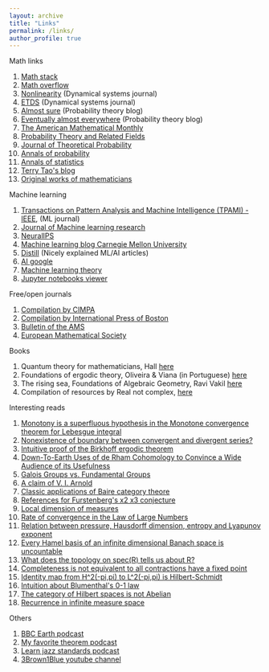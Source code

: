 ```yaml
---
layout: archive
title: "Links"
permalink: /links/
author_profile: true
---
```


Math links

1. [Math stack](https://math.stackexchange.com)
2. [Math overflow](https://mathoverflow.net)
3. [Nonlinearity](https://iopscience.iop.org/journal/0951-7715) (Dynamical systems journal)
4. [ETDS](https://mc.manuscriptcentral.com/etds) (Dynamical systems journal)
5. [Almost sure](https://almostsure.wordpress.com) (Probability theory blog)
6. [Eventually almost everywhere](https://eventuallyalmosteverywhere.wordpress.com) (Probability theory blog)
7. [The American Mathematical Monthly](https://www.maa.org)
8. [Probability Theory and Related Fields](https://www.springer.com/journal/440)
9. [Journal of Theoretical Probability](https://www.springer.com/journal/10959)
10. [Annals of probability](https://imstat.org/journals-and-publications/annals-of-probability/)
11. [Annals of statistics](https://imstat.org/journals-and-publications/annals-of-statistics/)
12. [Terry Tao's blog](https://terrytao.wordpress.com)
13. [Original works of mathematicians](https://math.stackexchange.com/questions/225139/original-works-of-great-mathematicians)



Machine learning

1. [Transactions on Pattern Analysis and Machine Intelligence (TPAMI) - IEEE](https://ieeexplore.ieee.org/xpl/RecentIssue.jsp?punumber=34), (ML journal)
2. [Journal of Machine learning research](http://www.jmlr.org)
3. [NeuralIPS](https://nips.cc)
4. [Machine learning blog Carnegie Mellon University](https://blog.ml.cmu.edu/?utm_source=towardsai.net&utm_medium=referral&utm_campaign=marketing&utm_term=machine-learning-blog&utm_content=best-machine-learning-blogs-to-follow)
5. [Distill](https://distill.pub/?utm_source=towardsai.net&utm_medium=referral&utm_campaign=marketing&utm_term=machine-learning-blog&utm_content=best-machine-learning-blogs-to-follow) (Nicely explained ML/AI articles)
6. [AI google](https://ai.googleblog.com/search/label/Machine%20Learning?utm_source=towardsai.net&utm_medium=referral&utm_campaign=marketing&utm_term=machine-learning-blog&utm_content=best-machine-learning-blogs-to-follow)
7. [Machine learning theory](https://hunch.net/?utm_source=towardsai.net&utm_medium=referral&utm_campaign=marketing&utm_term=machine-learning-blog&utm_content=best-machine-learning-blogs-to-follow)
8. [Jupyter notebooks viewer](https://nbviewer.jupyter.org)



Free/open journals

1. [Compilation by CIMPA](https://www.cimpa.info/en/node/62)
2. [Compilation by International Press of Boston](https://intlpress.com/site/pub/pages/journals/_home/contentonline/index.php)
3. [Bulletin of the AMS](https://www.ams.org/publications/journals/journalsframework/bull)
4. [European Mathematical Society](https://www.ems-ph.org/journals/show_issue.php?issn=1435-9855&vol=22&iss=9)



Books

1. Quantum theory for mathematicians, Hall [here](http://staff.ustc.edu.cn/~shmj/Reference/GTM267%20Quantum%20Theory%20for%20Mathematicians.pdf)
2. Foundations of ergodic theory, Oliveira & Viana (in Portuguese) [here](http://w3.impa.br/~viana/out/OV3.pdf)
3. The rising sea, Foundations of Algebraic Geometry, Ravi Vakil [here](http://math.stanford.edu/~vakil/216blog/FOAGnov1817public.pdf)
4. Compilation of resources by Real not complex, [here](https://realnotcomplex.com)

Interesting reads

1. [Monotony is a superfluous hypothesis in the Monotone convergence theorem for Lebesgue integral](https://mathoverflow.net/questions/296312/do-you-know-important-theorems-that-remain-unknown/296540#296540)
2. [Nonexistence of boundary between convergent and divergent series?](https://mathoverflow.net/questions/49415/nonexistence-of-boundary-between-convergent-and-divergent-series)
3. [Intuitive proof of the Birkhoff ergodic theorem](https://mathoverflow.net/questions/28997/does-anyone-know-an-intuitive-proof-of-the-birkhoff-ergodic-theorem)
4. [Down-To-Earth Uses of de Rham Cohomology to Convince a Wide Audience of its Usefulness](https://mathoverflow.net/questions/57025/down-to-earth-uses-of-de-rham-cohomology-to-convince-a-wide-audience-of-its-usef)
5. [Galois Groups vs. Fundamental Groups](https://mathoverflow.net/questions/546/galois-groups-vs-fundamental-groups)
6. [A claim of V. I. Arnold](https://mathoverflow.net/questions/20696/a-question-regarding-a-claim-of-v-i-arnold)
7. [Classic applications of Baire category theore](https://mathoverflow.net/questions/129666/classic-applications-of-baire-category-theorem)
8. [References for Furstenberg's x2 x3 conjecture](https://mathoverflow.net/questions/161517/furstenberg-times-2-times-3-conjecture-bibliography)
9. [Local dimension of measures](https://mathoverflow.net/questions/65463/hausdorff-dimension-for-invariant-measure)
10. [Rate of convergence in the Law of Large Numbers](https://mathoverflow.net/questions/203044/rate-of-convergence-in-the-law-of-large-numbers)
11. [Relation between pressure, Hausdorff dimension, entropy and Lyapunov exponent](https://mathoverflow.net/questions/34415/relation-between-hausdorff-dimension-and-bowens-equation)
12. [Every Hamel basis of an infinite dimensional Banach space is uncountable](https://math.stackexchange.com/questions/217516/let-x-be-an-infinite-dimensional-banach-space-prove-that-every-hamel-basis-of)
13. [What does the topology on spec(R) tells us about R?](https://math.stackexchange.com/questions/299765/what-does-the-topology-on-operatornamespecr-tells-us-about-r)
14. [Completeness is not equivalent to all contractions have a fixed point](https://math.stackexchange.com/questions/67490/contraction-mapping-in-an-incomplete-metric-space)
15. [Identity map from H^2(-pi,pi) to L^2(-pi,pi) is Hilbert-Schmidt](https://math.stackexchange.com/questions/304730/is-the-identity-map-id-h2-pi-pi-to-l2-pi-pi-hilbert-schmidt)
16. [Intuition about Blumenthal's 0-1 law](https://math.stackexchange.com/questions/1374673/intuition-about-blumenthals-0-1-law)
17. [The category of Hilbert spaces is not Abelian](https://math.stackexchange.com/questions/1187211/why-is-the-additive-category-of-hilbert-spaces-not-abelian)
18. [Recurrence in infinite measure space](https://math.stackexchange.com/questions/1945447/poincaré-recurrence-but-infinite-measure)


Others

1. [BBC Earth podcast](https://open.spotify.com/show/7I1Iv7SlYzNBAhZdGvajYJ?si=O4JjUnW9SP60azZCMbsxvw)
2. [My favorite theorem podcast](https://open.spotify.com/show/2EMAnkCN5YE6Rm5GXhz7yn?si=EO-wdPAPQWKz3d4xh2Bdhw)
3. [Learn jazz standards podcast](https://open.spotify.com/show/64jcyR7JAymM1aCD5MzTy0?si=Hu4nvBA_SsmZP25vNq4RQA)
4. [3Brown1Blue youtube channel](https://www.youtube.com/channel/UCYO_jab_esuFRV4b17AJtAw)